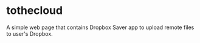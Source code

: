 # tothecloud

A simple web page that contains Dropbox Saver app to upload remote files to user's Dropbox.
